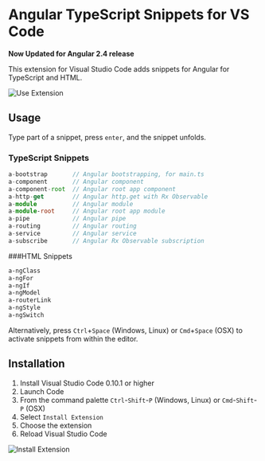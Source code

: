 # Angular TypeScript Snippets for VS Code

**Now Updated for Angular 2.4 release**

This extension for Visual Studio Code adds snippets for Angular for TypeScript and HTML.

![Use Extension](images/use-extension.gif)

## Usage
Type part of a snippet, press `enter`, and the snippet unfolds.

### TypeScript Snippets
```typescript
a-bootstrap       // Angular bootstrapping, for main.ts
a-component       // Angular component
a-component-root  // Angular root app component
a-http-get        // Angular http.get with Rx Observable
a-module          // Angular module
a-module-root     // Angular root app module
a-pipe            // Angular pipe
a-routing         // Angular routing
a-service         // Angular service
a-subscribe       // Angular Rx Observable subscription
```

###HTML Snippets
```html
a-ngClass
a-ngFor
a-ngIf
a-ngModel
a-routerLink
a-ngStyle
a-ngSwitch
```

Alternatively, press `Ctrl`+`Space` (Windows, Linux) or `Cmd`+`Space` (OSX) to activate snippets from within the editor.

## Installation

1. Install Visual Studio Code 0.10.1 or higher
2. Launch Code
3. From the command palette `Ctrl`-`Shift`-`P` (Windows, Linux) or `Cmd`-`Shift`-`P` (OSX)
4. Select `Install Extension`
5. Choose the extension
6. Reload Visual Studio Code

![Install Extension](images/install-extension.gif)
